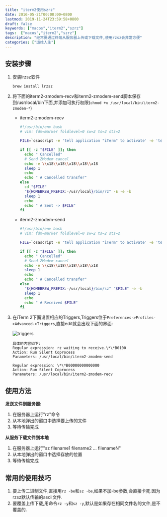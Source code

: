 ```yaml
---
title: "iterm2使用szrz"
date: 2016-05-21T00:00:00+0800
lastmod: 2019-11-24T23:59:58+0800
draft: false
keywords: ["macos","iterm2","szrz"]
tags:  ["macos","iterm2","szrz"]
description: "经常要通过终端从服务器上传或下载文件,使用rzsz会非常方便"
categories: ["运维人生"]
---
```


## 安装步骤

1. 安装lrzsz软件

    ```bash
    brew install lrzsz
    ```
2. 将下面的iterm2-zmodem-recv和iterm2-zmodem-send脚本保存到/usr/local/bin下面,并添加可执行权限(`chmod +x /usr/local/bin/iterm2-zmodem-*`)

    * iterm2-zmodem-recv

        ```bash
        #!/usr/bin/env bash
        # vim: fdm=marker foldlevel=0 sw=2 ts=2 sts=2

        FILE=`osascript -e 'tell application "iTerm" to activate' -e 'tell application "iTerm" to set thefile to choose folder with prompt "Choose a folder to place received files in"' -e "do shell script (\"echo \"&(quoted form of POSIX path of thefile as Unicode text)&\"\")"`

        if [[ -z "$FILE" ]]; then
          echo " Cancelled"
          # Send ZModem cancel
          echo -e \\x18\\x18\\x18\\x18\\x18
          sleep 1
          echo
          echo " # Cancelled transfer"
        else
          cd "$FILE"
          "${HOMEBREW_PREFIX:-/usr/local}/bin/rz" -E -e -b
          sleep 1
          echo
          echo " # Sent -> $FILE"
        fi

        ```
    * iterm2-zmodem-send

        ```bash
        #!/usr/bin/env bash
        # vim: fdm=marker foldlevel=0 sw=2 ts=2 sts=2

        FILE=`osascript -e 'tell application "iTerm" to activate' -e 'tell application "iTerm" to set thefile to choose file with prompt "Choose a file to send"' -e "do shell script (\"echo \"&(quoted form of POSIX path of thefile as Unicode text)&\"\")"`

        if [[ -z "$FILE" ]]; then
          echo " Cancelled"
          # Send ZModem cancel
          echo -e \\x18\\x18\\x18\\x18\\x18
          sleep 1
          echo
          echo " # Cancelled transfer"
        else
          "${HOMEBREW_PREFIX:-/usr/local}/bin/sz" "$FILE" -e -b
          sleep 1
          echo
          echo " # Received $FILE"
        fi
        ```

3. 在iTerm 2下面设置相应的Triggers,Triggers位于`Preferences->Profiles->Advanced->Triggers`,直接edit就会出现下面的界面:

    ![triggers](/imgs/osx-szrz使用/1.png)


    ```
    具体的内容如下:
    Regular expression: rz waiting to receive.\*\*B0100
    Action: Run Silent Coprocess
    Parameters: /usr/local/bin/iterm2-zmodem-send

    Regular expression: \*\*B00000000000000
    Action: Run Silent Coprocess
    Parameters: /usr/local/bin/iterm2-zmodem-recv
    ```

## 使用方法

**发送文件到服务器:**

1. 在服务器上运行"rz"命令
2. 从本地弹出的窗口中选择要上传的文件
3. 等待传输完成

**从服务下载文件到本地**

1. 在服务器上运行"sz filename1 filename2 ... filenameN"
2. 从本地弹出的窗口中选择存放的位置
3. 等待传输完成

## 常用的使用技巧

1. 要上传二进制文件,直接用`rz -be`和`sz -be`,如果不加-be参数,会直接卡死.因为rzsz默认传输的ascii文件.
2. 要覆盖上传下载,用命令`rz -y`和`sz -y`,默认是如果存在相同文件名的文件,是不覆盖的.


